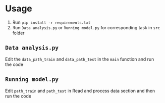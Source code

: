 # Usage

1. Run `pip install -r requirements.txt`
2. Run `Data analysis.py` or `Running model.py` for corresponding task in `src` folder



## `Data analysis.py`

Edit the `data_path_train` and `data_path_test` in the `main` function and run the code

## `Running model.py`

Edit `path_train` and `path_test` in $\text{Read and process data}$ section and then run the code